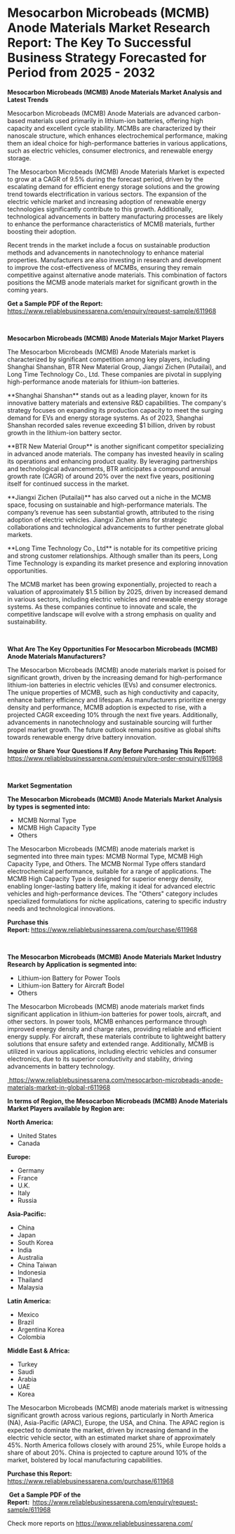 <p><h1>Mesocarbon Microbeads (MCMB) Anode Materials Market Research Report: The Key To Successful Business Strategy Forecasted for Period from 2025 - 2032</h1></p><p><strong>Mesocarbon Microbeads (MCMB) Anode Materials Market Analysis and Latest Trends</strong></p>
<p><p>Mesocarbon Microbeads (MCMB) Anode Materials are advanced carbon-based materials used primarily in lithium-ion batteries, offering high capacity and excellent cycle stability. MCMBs are characterized by their nanoscale structure, which enhances electrochemical performance, making them an ideal choice for high-performance batteries in various applications, such as electric vehicles, consumer electronics, and renewable energy storage.</p><p>The Mesocarbon Microbeads (MCMB) Anode Materials Market is expected to grow at a CAGR of 9.5% during the forecast period, driven by the escalating demand for efficient energy storage solutions and the growing trend towards electrification in various sectors. The expansion of the electric vehicle market and increasing adoption of renewable energy technologies significantly contribute to this growth. Additionally, technological advancements in battery manufacturing processes are likely to enhance the performance characteristics of MCMB materials, further boosting their adoption.</p><p>Recent trends in the market include a focus on sustainable production methods and advancements in nanotechnology to enhance material properties. Manufacturers are also investing in research and development to improve the cost-effectiveness of MCMBs, ensuring they remain competitive against alternative anode materials. This combination of factors positions the MCMB anode materials market for significant growth in the coming years.</p></p>
<p><strong>Get a Sample PDF of the Report:&nbsp;</strong> <a href="https://www.reliablebusinessarena.com/enquiry/request-sample/611968?utm_campaign=2990&utm_medium=2&utm_source=Github&utm_content=ia&utm_term=02042025&utm_id=mesocarbon-microbeads-mcmb-anode-materials">https://www.reliablebusinessarena.com/enquiry/request-sample/611968</a></p>
<p>&nbsp;</p>
<p><strong>Mesocarbon Microbeads (MCMB) Anode Materials Major Market Players</strong></p>
<p><p>The Mesocarbon Microbeads (MCMB) Anode Materials market is characterized by significant competition among key players, including Shanghai Shanshan, BTR New Material Group, Jiangxi Zichen (Putailai), and Long Time Technology Co., Ltd. These companies are pivotal in supplying high-performance anode materials for lithium-ion batteries.</p><p>**Shanghai Shanshan** stands out as a leading player, known for its innovative battery materials and extensive R&D capabilities. The company's strategy focuses on expanding its production capacity to meet the surging demand for EVs and energy storage systems. As of 2023, Shanghai Shanshan recorded sales revenue exceeding $1 billion, driven by robust growth in the lithium-ion battery sector.</p><p>**BTR New Material Group** is another significant competitor specializing in advanced anode materials. The company has invested heavily in scaling its operations and enhancing product quality. By leveraging partnerships and technological advancements, BTR anticipates a compound annual growth rate (CAGR) of around 20% over the next five years, positioning itself for continued success in the market.</p><p>**Jiangxi Zichen (Putailai)** has also carved out a niche in the MCMB space, focusing on sustainable and high-performance materials. The company’s revenue has seen substantial growth, attributed to the rising adoption of electric vehicles. Jiangxi Zichen aims for strategic collaborations and technological advancements to further penetrate global markets.</p><p>**Long Time Technology Co., Ltd** is notable for its competitive pricing and strong customer relationships. Although smaller than its peers, Long Time Technology is expanding its market presence and exploring innovation opportunities.</p><p>The MCMB market has been growing exponentially, projected to reach a valuation of approximately $1.5 billion by 2025, driven by increased demand in various sectors, including electric vehicles and renewable energy storage systems. As these companies continue to innovate and scale, the competitive landscape will evolve with a strong emphasis on quality and sustainability.</p></p>
<p>&nbsp;</p>
<p><strong>What Are The Key Opportunities For Mesocarbon Microbeads (MCMB) Anode Materials Manufacturers?</strong></p>
<p><p>The Mesocarbon Microbeads (MCMB) anode materials market is poised for significant growth, driven by the increasing demand for high-performance lithium-ion batteries in electric vehicles (EVs) and consumer electronics. The unique properties of MCMB, such as high conductivity and capacity, enhance battery efficiency and lifespan. As manufacturers prioritize energy density and performance, MCMB adoption is expected to rise, with a projected CAGR exceeding 10% through the next five years. Additionally, advancements in nanotechnology and sustainable sourcing will further propel market growth. The future outlook remains positive as global shifts towards renewable energy drive battery innovation.</p></p>
<p><strong>Inquire or Share Your Questions If Any Before Purchasing This Report:</strong> <a href="https://www.reliablebusinessarena.com/enquiry/pre-order-enquiry/611968?utm_campaign=2990&utm_medium=2&utm_source=Github&utm_content=ia&utm_term=02042025&utm_id=mesocarbon-microbeads-mcmb-anode-materials">https://www.reliablebusinessarena.com/enquiry/pre-order-enquiry/611968</a></p>
<p>&nbsp;</p>
<p><strong>Market Segmentation</strong></p>
<p><strong>The Mesocarbon Microbeads (MCMB) Anode Materials Market Analysis by types is segmented into:</strong></p>
<p><ul><li>MCMB Normal Type</li><li>MCMB High Capacity Type</li><li>Others</li></ul></p>
<p><p>The Mesocarbon Microbeads (MCMB) anode materials market is segmented into three main types: MCMB Normal Type, MCMB High Capacity Type, and Others. The MCMB Normal Type offers standard electrochemical performance, suitable for a range of applications. The MCMB High Capacity Type is designed for superior energy density, enabling longer-lasting battery life, making it ideal for advanced electric vehicles and high-performance devices. The "Others" category includes specialized formulations for niche applications, catering to specific industry needs and technological innovations.</p></p>
<p><strong>Purchase this Report:&nbsp;</strong><a href="https://www.reliablebusinessarena.com/purchase/611968?utm_campaign=2990&utm_medium=2&utm_source=Github&utm_content=ia&utm_term=02042025&utm_id=mesocarbon-microbeads-mcmb-anode-materials">https://www.reliablebusinessarena.com/purchase/611968</a></p>
<p>&nbsp;</p>
<p><strong>The Mesocarbon Microbeads (MCMB) Anode Materials Market Industry Research by Application is segmented into:</strong></p>
<p><ul><li>Lithium-ion Battery for Power Tools</li><li>Lithium-ion Battery for Aircraft Bodel</li><li>Others</li></ul></p>
<p><p>The Mesocarbon Microbeads (MCMB) anode materials market finds significant application in lithium-ion batteries for power tools, aircraft, and other sectors. In power tools, MCMB enhances performance through improved energy density and charge rates, providing reliable and efficient energy supply. For aircraft, these materials contribute to lightweight battery solutions that ensure safety and extended range. Additionally, MCMB is utilized in various applications, including electric vehicles and consumer electronics, due to its superior conductivity and stability, driving advancements in battery technology.</p></p>
<p><a href="https://www.reliablebusinessarena.com/mesocarbon-microbeads-anode-materials-market-in-global-r611968?utm_campaign=2990&utm_medium=2&utm_source=Github&utm_content=ia&utm_term=02042025&utm_id=mesocarbon-microbeads-mcmb-anode-materials">&nbsp;https://www.reliablebusinessarena.com/mesocarbon-microbeads-anode-materials-market-in-global-r611968</a></p>
<p><strong>In terms of Region, the Mesocarbon Microbeads (MCMB) Anode Materials Market Players available by Region are:</strong></p>
<p>
    <p> <strong> North America: </strong>
        <ul>
            <li>United States</li>
            <li>Canada</li>
        </ul>
        </p> 
    <p> <strong> Europe: </strong>
        <ul>
            <li>Germany</li>
            <li>France</li>
            <li>U.K.</li>
            <li>Italy</li>
            <li>Russia</li>
        </ul>
        </p> 
    <p> <strong> Asia-Pacific: </strong>
        <ul>
            <li>China</li>
            <li>Japan</li>
            <li>South Korea</li>
            <li>India</li>
            <li>Australia</li>
            <li>China Taiwan</li>
            <li>Indonesia</li>
            <li>Thailand</li>
            <li>Malaysia</li>
        </ul>
        </p> 
    <p> <strong> Latin America: </strong>
        <ul>
            <li>Mexico</li>
            <li>Brazil</li>
            <li>Argentina Korea</li>
            <li>Colombia</li>
        </ul>
        </p> 
    <p> <strong> Middle East & Africa: </strong>
        <ul>
            <li>Turkey</li>
            <li>Saudi</li>
            <li>Arabia</li>
            <li>UAE</li>
            <li>Korea</li>
        </ul>
    </p>
    </p>
<p><p>The Mesocarbon Microbeads (MCMB) anode materials market is witnessing significant growth across various regions, particularly in North America (NA), Asia-Pacific (APAC), Europe, the USA, and China. The APAC region is expected to dominate the market, driven by increasing demand in the electric vehicle sector, with an estimated market share of approximately 45%. North America follows closely with around 25%, while Europe holds a share of about 20%. China is projected to capture around 10% of the market, bolstered by local manufacturing capabilities.</p></p>
<p><strong>Purchase this Report: </strong><a href="https://www.reliablebusinessarena.com/purchase/611968?utm_campaign=2990&utm_medium=2&utm_source=Github&utm_content=ia&utm_term=02042025&utm_id=mesocarbon-microbeads-mcmb-anode-materials">https://www.reliablebusinessarena.com/purchase/611968</a></p>
<p>&nbsp;<strong>Get a Sample PDF of the Report:&nbsp;&nbsp;</strong><a href="https://www.reliablebusinessarena.com/enquiry/request-sample/611968?utm_campaign=2990&utm_medium=2&utm_source=Github&utm_content=ia&utm_term=02042025&utm_id=mesocarbon-microbeads-mcmb-anode-materials">https://www.reliablebusinessarena.com/enquiry/request-sample/611968</a></p>
<p><strong></strong></p>
<p>Check more reports on <a href="https://www.reliablebusinessarena.com/?utm_campaign=2990&utm_medium=2&utm_source=Github&utm_content=ia&utm_term=02042025&utm_id=mesocarbon-microbeads-mcmb-anode-materials">https://www.reliablebusinessarena.com/</a></p>